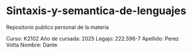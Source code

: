 # Sintaxis-y-semantica-de-lenguajes
Repositorio publico personal de la materia

Curso: K2102
Año de cursada: 2025
Legajo: 222.596-7
Apellido: Perez Votta
Nombre: Dante
